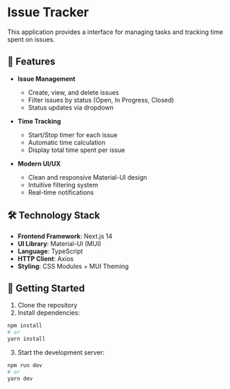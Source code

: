 # Issue Tracker

This application provides a interface for managing tasks and tracking time spent on issues.

## 🚀 Features

- **Issue Management**
  - Create, view, and delete issues
  - Filter issues by status (Open, In Progress, Closed)
  - Status updates via dropdown
- **Time Tracking**

  - Start/Stop timer for each issue
  - Automatic time calculation
  - Display total time spent per issue

- **Modern UI/UX**
  - Clean and responsive Material-UI design
  - Intuitive filtering system
  - Real-time notifications

## 🛠️ Technology Stack

- **Frontend Framework**: Next.js 14
- **UI Library**: Material-UI (MUI)
- **Language**: TypeScript
- **HTTP Client**: Axios
- **Styling**: CSS Modules + MUI Theming

## 🚦 Getting Started

1. Clone the repository
2. Install dependencies:

```bash
npm install
# or
yarn install
```

3. Start the development server:

```bash
npm run dev
# or
yarn dev
```

